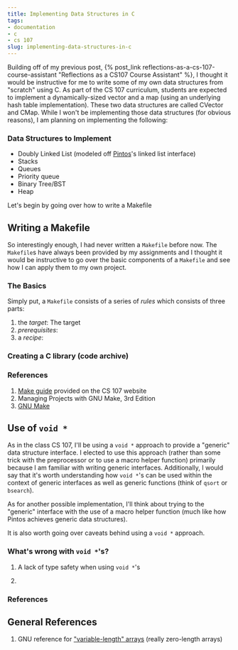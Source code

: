 ```yaml
---
title: Implementing Data Structures in C
tags:
- documentation
- c
- cs 107
slug: implementing-data-structures-in-c
---
```


Building off of my previous post, {% post_link reflections-as-a-cs-107-course-assistant "Reflections as a CS107 Course Assistant" %}, I thought it would be instructive for me to write some of my own data structures from "scratch" using C. As part of the CS 107 curriculum, students are expected to implement a dynamically-sized vector and a map (using an underlying hash table implementation). These two data structures are called CVector and CMap. While I won't be implementing those data structures (for obvious reasons), I am planning on implementing the following:

### Data Structures to Implement

- Doubly Linked List (modeled off [Pintos]()'s linked list interface)
- Stacks
- Queues
- Priority queue
- Binary Tree/BST
- Heap

Let's begin by going over how to write a Makefile

## Writing a Makefile

So interestingly enough, I had never written a `Makefile` before now. The `Makefile`s have always been provided by my assignments and I thought it would be instructive to go over the basic components of a `Makefile` and see how I can apply them to my own project. 

### The Basics

Simply put, a `Makefile` consists of a series of _rules_ which consists of three parts:

1. the _target_: The target 
2. _prerequisites_:
3. a _recipe_:



### Creating a C library (code archive)



### References

1. [Make guide](https://web.stanford.edu/class/archive/cs/cs107/cs107.1174/guide_make.html) provided on the CS 107 website
2. Managing Projects with GNU Make, 3rd Edition
3. [GNU Make](https://www.gnu.org/software/make/manual/make.html)

## Use of `void *`

As in the class CS 107, I'll be using a `void *` approach to provide a "generic" data structure interface. I elected to use this approach (rather than some trick with the preprocessor or to use a macro helper function) primarily because I am familiar with writing generic interfaces. Additionally, I would say that it's worth understanding how `void *`'s can be used within the context of generic interfaces as well as generic functions (think of `qsort` or `bsearch`).

As for another possible implementation, I'll think about trying to the "generic" interface with the use of a macro helper function (much like how Pintos achieves generic data structures).

It is also worth going over caveats behind using a `void *` approach.

### What's wrong with `void *`'s?

1. A lack of type safety when using `void *`'s

2. 

### References

## General References

1. GNU reference for ["variable-length" arrays](https://gcc.gnu.org/onlinedocs/gcc/Zero-Length.html) (really zero-length arrays)


